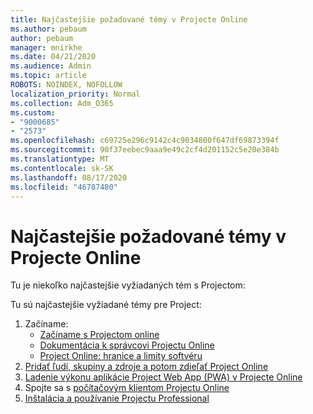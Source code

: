 ```yaml
---
title: Najčastejšie požadované témy v Projecte Online
ms.author: pebaum
author: pebaum
manager: mnirkhe
ms.date: 04/21/2020
ms.audience: Admin
ms.topic: article
ROBOTS: NOINDEX, NOFOLLOW
localization_priority: Normal
ms.collection: Adm_O365
ms.custom:
- "9000685"
- "2573"
ms.openlocfilehash: c69725e296c9142c4c9034800f647df69873394f
ms.sourcegitcommit: 90f37eebec9aaa9e49c2cf4d201152c5e20e384b
ms.translationtype: MT
ms.contentlocale: sk-SK
ms.lasthandoff: 08/17/2020
ms.locfileid: "46787480"
---
```

# <a name="project-online-frequently-requested-topics"></a>Najčastejšie požadované témy v Projecte Online

Tu je niekoľko najčastejšie vyžiadaných tém s Projectom:

Tu sú najčastejšie vyžiadané témy pre Project:
1.  Začíname: 
    -   [Začíname s Projectom online](https://docs.microsoft.comProjectOnline/get-started-with-project-online) 
    -   [Dokumentácia k správcovi Projectu Online](https://docs.microsoft.com/projectonline/project-online) 
    -   [Project Online: hranice a limity softvéru](https://docs.microsoft.com/ProjectOnline/project-online-software-boundaries-and-limits) 
2.  [Pridať ľudí, skupiny a zdroje a potom zdieľať Project Online](https://docs.microsoft.com/projectonline/step-2-add-people-to-project-online) 
3.  [Ladenie výkonu aplikácie Project Web App (PWA) v Projecte Online](https://docs.microsoft.com/projectonline/tune-project-online-performance)
4.  Spojte sa s [počítačovým klientom Projectu Online](https://docs.microsoft.com/projectonline/connect-to-project-online-with-the-project-online-desktop-client) 
5.  [Inštalácia a používanie Projectu Professional](https://support.office.com/article/install-project-7059249b-d9fe-4d61-ab96-5c5bf435f281) 
